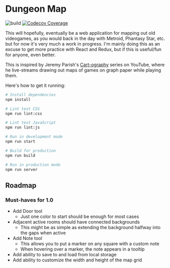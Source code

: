# Dungeon Map

![build](https://github.com/stevecochrane/dungeon-map/workflows/build/badge.svg)
[![Codecov Coverage](https://img.shields.io/codecov/c/github/stevecochrane/dungeon-map/master.svg)](https://codecov.io/gh/stevecochrane/dungeon-map/)

This will hopefully, eventually be a web application for mapping out old
videogames, as you would back in the day with Metroid, Phantasy Star, etc. but
for now it's very much a work in progress. I'm mainly doing this as an excuse
to get more practice with React and Redux, but if this is useful/fun for
anyone, even better.

This is inspired by Jeremy Parish's
[Cart-ography](https://www.youtube.com/watch?v=RIUhIfD_bNQ&list=PLd3vJYdenHKH6_-QX1_mJX0WLlw6VeTEe)
series on YouTube, where he live-streams drawing out maps of games on graph paper
while playing them.

Here's how to get it running:

```bash
# Install dependencies
npm install

# Lint test CSS
npm run lint:css

# Lint test JavaScript
npm run lint:js

# Run in development mode
npm run start

# Build for production
npm run build

# Run in production mode
npm run server
```

## Roadmap

### Must-haves for 1.0

- Add Door tool
  - Just one color to start should be enough for most cases
- Adjacent active rooms should have connected backgrounds
  - This might be as simple as extending the background halfway into the gaps
    when active
- Add Note tool
  - This allows you to put a marker on any square with a custom note
  - When hovering over a marker, the note appears in a tooltip
- Add ability to save to and load from local storage
- Add ability to customize the width and height of the map grid
